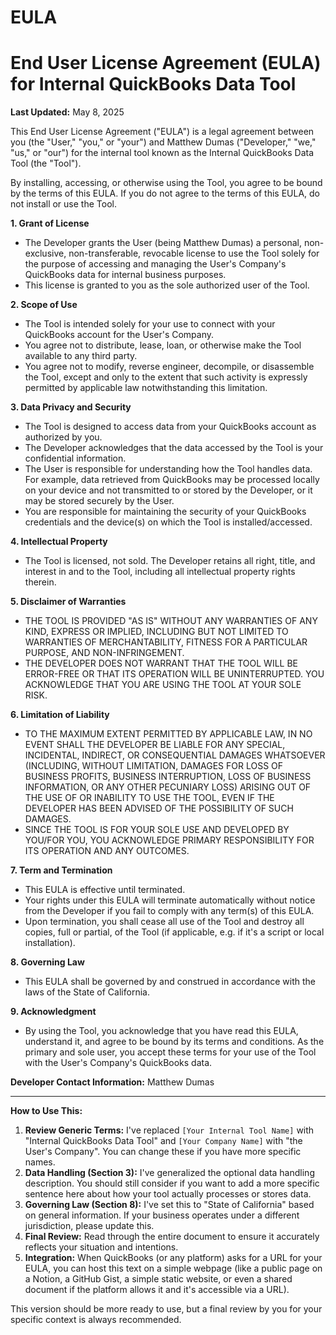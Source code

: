 # EULA

# End User License Agreement (EULA) for Internal QuickBooks Data Tool

**Last Updated:** May 8, 2025

This End User License Agreement ("EULA") is a legal agreement between you (the "User," "you," or "your") and Matthew Dumas ("Developer," "we," "us," or "our") for the internal tool known as the Internal QuickBooks Data Tool (the "Tool").

By installing, accessing, or otherwise using the Tool, you agree to be bound by the terms of this EULA. If you do not agree to the terms of this EULA, do not install or use the Tool.

**1. Grant of License**

* The Developer grants the User (being Matthew Dumas) a personal, non-exclusive, non-transferable, revocable license to use the Tool solely for the purpose of accessing and managing the User's Company's QuickBooks data for internal business purposes.
* This license is granted to you as the sole authorized user of the Tool.

**2. Scope of Use**

* The Tool is intended solely for your use to connect with your QuickBooks account for the User's Company.
* You agree not to distribute, lease, loan, or otherwise make the Tool available to any third party.
* You agree not to modify, reverse engineer, decompile, or disassemble the Tool, except and only to the extent that such activity is expressly permitted by applicable law notwithstanding this limitation.

**3. Data Privacy and Security**

* The Tool is designed to access data from your QuickBooks account as authorized by you.
* The Developer acknowledges that the data accessed by the Tool is your confidential information.
* The User is responsible for understanding how the Tool handles data. For example, data retrieved from QuickBooks may be processed locally on your device and not transmitted to or stored by the Developer, or it may be stored securely by the User.
* You are responsible for maintaining the security of your QuickBooks credentials and the device(s) on which the Tool is installed/accessed.

**4. Intellectual Property**

* The Tool is licensed, not sold. The Developer retains all right, title, and interest in and to the Tool, including all intellectual property rights therein.

**5. Disclaimer of Warranties**

* THE TOOL IS PROVIDED "AS IS" WITHOUT ANY WARRANTIES OF ANY KIND, EXPRESS OR IMPLIED, INCLUDING BUT NOT LIMITED TO WARRANTIES OF MERCHANTABILITY, FITNESS FOR A PARTICULAR PURPOSE, AND NON-INFRINGEMENT.
* THE DEVELOPER DOES NOT WARRANT THAT THE TOOL WILL BE ERROR-FREE OR THAT ITS OPERATION WILL BE UNINTERRUPTED. YOU ACKNOWLEDGE THAT YOU ARE USING THE TOOL AT YOUR SOLE RISK.

**6. Limitation of Liability**

* TO THE MAXIMUM EXTENT PERMITTED BY APPLICABLE LAW, IN NO EVENT SHALL THE DEVELOPER BE LIABLE FOR ANY SPECIAL, INCIDENTAL, INDIRECT, OR CONSEQUENTIAL DAMAGES WHATSOEVER (INCLUDING, WITHOUT LIMITATION, DAMAGES FOR LOSS OF BUSINESS PROFITS, BUSINESS INTERRUPTION, LOSS OF BUSINESS INFORMATION, OR ANY OTHER PECUNIARY LOSS) ARISING OUT OF THE USE OF OR INABILITY TO USE THE TOOL, EVEN IF THE DEVELOPER HAS BEEN ADVISED OF THE POSSIBILITY OF SUCH DAMAGES.
* SINCE THE TOOL IS FOR YOUR SOLE USE AND DEVELOPED BY YOU/FOR YOU, YOU ACKNOWLEDGE PRIMARY RESPONSIBILITY FOR ITS OPERATION AND ANY OUTCOMES.

**7. Term and Termination**

* This EULA is effective until terminated.
* Your rights under this EULA will terminate automatically without notice from the Developer if you fail to comply with any term(s) of this EULA.
* Upon termination, you shall cease all use of the Tool and destroy all copies, full or partial, of the Tool (if applicable, e.g. if it's a script or local installation).

**8. Governing Law**

* This EULA shall be governed by and construed in accordance with the laws of the State of California.

**9. Acknowledgment**

* By using the Tool, you acknowledge that you have read this EULA, understand it, and agree to be bound by its terms and conditions. As the primary and sole user, you accept these terms for your use of the Tool with the User's Company's QuickBooks data.

**Developer Contact Information:**
Matthew Dumas

---

**How to Use This:**

1.  **Review Generic Terms:** I've replaced `[Your Internal Tool Name]` with "Internal QuickBooks Data Tool" and `[Your Company Name]` with "the User's Company". You can change these if you have more specific names.
2.  **Data Handling (Section 3):** I've generalized the optional data handling description. You should still consider if you want to add a more specific sentence here about how your tool actually processes or stores data.
3.  **Governing Law (Section 8):** I've set this to "State of California" based on general information. If your business operates under a different jurisdiction, please update this.
4.  **Final Review:** Read through the entire document to ensure it accurately reflects your situation and intentions.
5.  **Integration:** When QuickBooks (or any platform) asks for a URL for your EULA, you can host this text on a simple webpage (like a public page on a Notion, a GitHub Gist, a simple static website, or even a shared document if the platform allows it and it's accessible via a URL).

This version should be more ready to use, but a final review by you for your specific context is always recommended.

